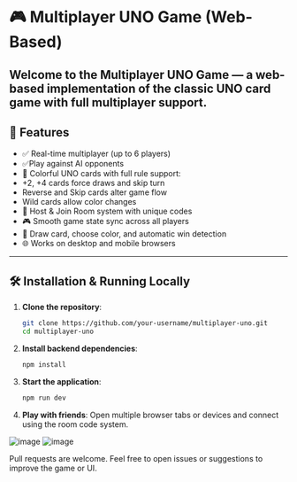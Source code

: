 # 🎮 Multiplayer UNO Game (Web-Based)

Welcome to the Multiplayer UNO Game — a web-based implementation of the classic UNO card game with full multiplayer support.
---

## 🚀 Features

- ✅ Real-time multiplayer (up to 6 players)
- ✅Play against AI opponents
- 🎨 Colorful UNO cards with full rule support:
- +2, +4 cards force draws and skip turn
- Reverse and Skip cards alter game flow
- Wild cards allow color changes
- 👥 Host & Join Room system with unique codes
- 🎮 Smooth game state sync across all players
- 🎲 Draw card, choose color, and automatic win detection
- 🌐 Works on desktop and mobile browsers

---

## 🛠 Installation & Running Locally

1. **Clone the repository**:
   ```bash
   git clone https://github.com/your-username/multiplayer-uno.git
   cd multiplayer-uno
   ```

2. **Install backend dependencies**:
   ```bash
   npm install
   ```

3. **Start the application**:
   ```bash
   npm run dev
   ```

4. **Play with friends**: Open multiple browser tabs or devices and connect using the room code system.

![image](https://github.com/user-attachments/assets/c52e66d8-52a2-45da-bc05-fd1e5bc14ad6)
![image](https://github.com/user-attachments/assets/38b7a3f1-9901-45dd-bad8-f736070764b4)


Pull requests are welcome. Feel free to open issues or suggestions to improve the game or UI.


